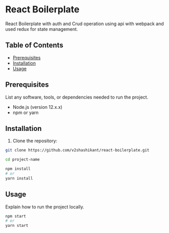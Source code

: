 # React Boilerplate

React Boilerplate with auth and Crud operation using api with webpack and used redux for state management.

## Table of Contents

- [Prerequisites](#prerequisites)
- [Installation](#installation)
- [Usage](#usage)

## Prerequisites

List any software, tools, or dependencies needed to run the project.

- Node.js (version 12.x.x)
- npm or yarn

## Installation

1. Clone the repository:

```bash
git clone https://github.com/v2shashikant/react-boilerplate.git

cd project-name

npm install
# or
yarn install
```

## Usage
Explain how to run the project locally.

```bash
npm start
# or
yarn start
```
